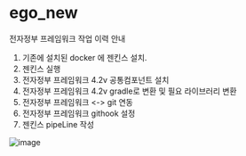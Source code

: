 # ego_new
전자정부 프레임워크 작업 이력 안내 

1. 기존에 설치된 docker 에 젠킨스 설치.
2. 젠킨스 실행 
3. 전자정부 프레임워크 4.2v  공통컴포넌트 설치 
4. 전자정부 프레임워크 4.2v  gradle로 변환 및 필요 라이브러리 변환
5. 전자정부 프레임워크  <-> git 연동
6. 전자정부 프레임워크 githook 설정
7. 젠킨스 pipeLine 작성



![image](https://github.com/cjwgood123/ego_gradle/assets/47588727/7107a393-77c0-4aac-9aee-ee5f47e5c84a)
